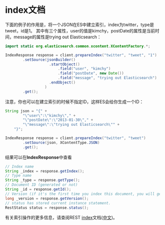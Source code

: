 # index文档

下面的例子的作用是，将一个JSON在ES中建立索引，index为twitter，type是tweet，id是1。
其中有三个属性，user的值是kimchy，postDate的属性是当前时间，message的属性是trying out Elasticsearch：

```java
import static org.elasticsearch.common.xcontent.XContentFactory.*;

IndexResponse response = client.prepareIndex("twitter", "tweet", "1")
        .setSource(jsonBuilder()
                    .startObject()
                        .field("user", "kimchy")
                        .field("postDate", new Date())
                        .field("message", "trying out Elasticsearch")
                    .endObject()
                  )
        .get();
```

注意，你也可以在建立索引的时候不指定ID，这样ES会给你生成一个ID：

```java
String json = "{" +
        "\"user\":\"kimchy\"," +
        "\"postDate\":\"2013-01-30\"," +
        "\"message\":\"trying out Elasticsearch\"" +
    "}";

IndexResponse response = client.prepareIndex("twitter", "tweet")
        .setSource(json, XContentType.JSON)
        .get();
```

结果可以在**IndexResponse**中查看

```java
// Index name
String _index = response.getIndex();
// Type name
String _type = response.getType();
// Document ID (generated or not)
String _id = response.getId();
// Version (if it's the first time you index this document, you will get: 1)
long _version = response.getVersion();
// status has stored current instance statement.
RestStatus status = response.status();
```

有关索引操作的更多信息，请查阅REST [index](https://www.elastic.co/guide/en/elasticsearch/reference/6.2/docs-index_.html)文档([中文](https://www.elastic.co/guide/cn/elasticsearch/guide/current/index-doc.html))。